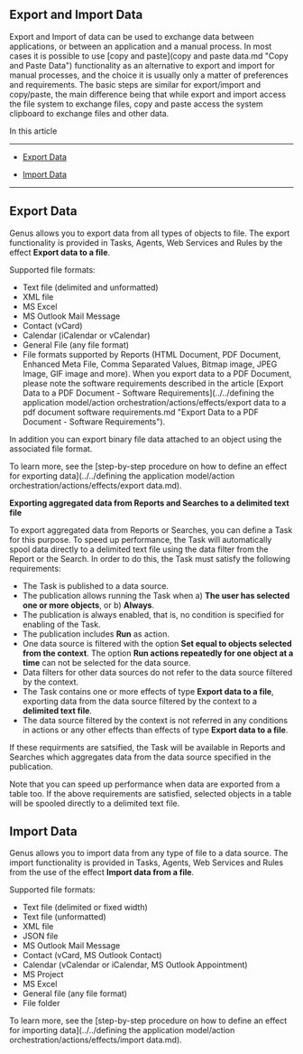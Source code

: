 ## Export and Import Data

Export and Import of data can be used to exchange data between applications, or between an application and a manual process. In most cases it is possible to use [copy and paste](copy and paste data.md "Copy and Paste Data") functionality as an alternative to export and import for manual processes, and the choice it is usually only a matter of preferences and requirements. The basic steps are similar for export/import and copy/paste, the main difference being that while export and import access the file system to exchange files, copy and paste access the system clipboard to exchange files and other data.

In this article

* * *

*   [Export Data](#export-data)

*   [Import Data](#import-data)

* * *

## Export Data

Genus allows you to export data from all types of objects to file. The export functionality is provided in Tasks, Agents, Web Services and Rules by the effect **Export data to a file**.

Supported file formats:

*   Text file (delimited and unformatted)
*   XML file
*   MS Excel
*   MS Outlook Mail Message
*   Contact (vCard)
*   Calendar (iCalendar or vCalendar)
*   General File (any file format)
*   File formats supported by Reports (HTML Document, PDF Document, Enhanced Meta File, Comma Separated Values, Bitmap image, JPEG Image, GIF image and more). When you export data to a PDF Document, please note the software requirements described in the article [Export Data to a PDF Document - Software Requirements](../../defining the application model/action orchestration/actions/effects/export data to a pdf document  software requirements.md "Export Data to a PDF Document - Software Requirements").

In addition you can export binary file data attached to an object using the associated file format.

To learn more, see the [step-by-step procedure on how to define an effect for exporting data](../../defining the application model/action orchestration/actions/effects/export data.md).

**Exporting aggregated data from Reports and Searches to a delimited text file**

To export aggregated data from Reports or Searches, you can define a Task for this purpose. To speed up performance, the Task will automatically spool data directly to a delimited text file using the data filter from the Report or the Search. In order to do this, the Task must satisfy the following requirements:

*   The Task is published to a data source.
*   The publication allows running the Task when a) **The user has selected one or more objects**, or b) **Always**.
*   The publication is always enabled, that is, no condition is specified for enabling of the Task.
*   The publication includes **Run** as action.
*   One data source is filtered with the option **Set equal to objects selected from the context**. The option **Run actions repeatedly for one object at a time** can not be selected for the data source.
*   Data filters for other data sources do not refer to the data source filtered by the context.
*   The Task contains one or more effects of type **Export data to a file**, exporting data from the data source filtered by the context to a **delimited text file**.
*   The data source filtered by the context is not referred in any conditions in actions or any other effects than effects of type **Export data to a file**.

If these requirments are satsified, the Task will be available in Reports and Searches which aggregates data from the data source specified in the publication.

Note that you can speed up performance when data are exported from a table too. If the above requirements are satisfied, selected objects in a table will be spooled directly to a delimited text file.



## Import Data

Genus allows you to import data from any type of file to a data source. The import functionality is provided in Tasks, Agents, Web Services and Rules from the use of the effect **Import data from a file**.

Supported file formats:

*   Text file (delimited or fixed width)
*   Text file (unformatted)
*   XML file
*   JSON file
*   MS Outlook Mail Message
*   Contact (vCard, MS Outlook Contact)
*   Calendar (vCalendar or iCalendar, MS Outlook Appointment)
*   MS Project
*   MS Excel
*   General file (any file format)
*   File folder

To learn more, see the [step-by-step procedure on how to define an effect for importing data](../../defining the application model/action orchestration/actions/effects/import data.md).

